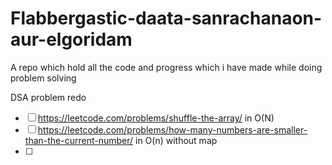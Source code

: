# Flabbergastic-daata-sanrachanaon-aur-elgoridam
A repo which hold all the code and progress which i have made while doing problem solving 



DSA problem redo 
- [ ] https://leetcode.com/problems/shuffle-the-array/   in O(N)
- [ ] https://leetcode.com/problems/how-many-numbers-are-smaller-than-the-current-number/ in O(n) without map
- [ ] 